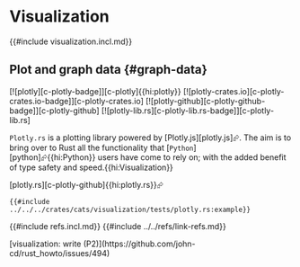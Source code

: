 # Visualization

{{#include visualization.incl.md}}

## Plot and graph data {#graph-data}

[![plotly][c-plotly-badge]][c-plotly]{{hi:plotly}}
[![plotly-crates.io][c-plotly-crates.io-badge]][c-plotly-crates.io]
[![plotly-github][c-plotly-github-badge]][c-plotly-github]
[![plotly-lib.rs][c-plotly-lib.rs-badge]][c-plotly-lib.rs]

`Plotly.rs` is a plotting library powered by [Plotly.js][plotly.js]⮳. The aim is to bring over to Rust all the functionality that [`Python`][python]⮳{{hi:Python}} users have come to rely on; with the added benefit of type safety and speed.{{hi:Visualization}}

[plotly.rs][c-plotly-github]{{hi:plotly.rs}}⮳

```rust,editable
{{#include ../../../crates/cats/visualization/tests/plotly.rs:example}}
```

{{#include refs.incl.md}}
{{#include ../../refs/link-refs.md}}

<div class="hidden">
[visualization: write (P2)](https://github.com/john-cd/rust_howto/issues/494)

</div>
